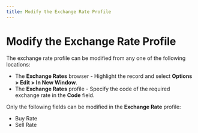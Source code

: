 ```yaml
---
title: Modify the Exchange Rate Profile
---
```


# Modify the Exchange Rate Profile


The exchange rate profile can be modified from any one of the following locations:

- The **Exchange Rates** browser - Highlight the record and select **Options &gt; Edit &gt; In New Window**.
- The **Exchange Rates** profile - Specify the code of the required exchange rate in the **Code** field.



Only the following fields can be modified in the **Exchange Rate** profile:

- Buy Rate
- Sell Rate

